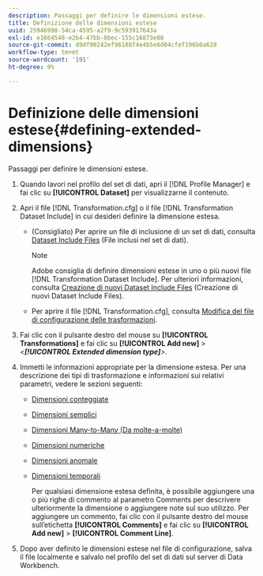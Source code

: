 ```yaml
---
description: Passaggi per definire le dimensioni estese.
title: Definizione delle dimensioni estese
uuid: 25946998-54ca-4595-a2f9-9c593917643a
exl-id: e1664548-e2b4-47bb-8bec-155c16873e08
source-git-commit: d9df90242ef96188f4e4b5e6d04cfef196b0a628
workflow-type: tm+mt
source-wordcount: '191'
ht-degree: 9%

---
```


# Definizione delle dimensioni estese{#defining-extended-dimensions}

Passaggi per definire le dimensioni estese.

1. Quando lavori nel profilo del set di dati, apri il [!DNL Profile Manager] e fai clic su **[!UICONTROL Dataset]** per visualizzarne il contenuto.
1. Apri il file [!DNL Transformation.cfg] o il file [!DNL Transformation Dataset Include] in cui desideri definire la dimensione estesa.

   * (Consigliato) Per aprire un file di inclusione di un set di dati, consulta [Dataset Include Files](../../../home/c-dataset-const-proc/c-dataset-inc-files/c-abt-dataset-inc-files.md) (File inclusi nel set di dati).

      >[!NOTE]
      >
      >Adobe consiglia di definire dimensioni estese in uno o più nuovi file [!DNL Transformation Dataset Include]. Per ulteriori informazioni, consulta [Creazione di nuovi Dataset Include Files](../../../home/c-dataset-const-proc/c-dataset-inc-files/c-work-dataset-inc-files/t-create-new-dataset-inc-files.md#task-b29f30605c374a6ca747ac843337b06e) (Creazione di nuovi Dataset Include Files).

   * Per aprire il file [!DNL Transformation.cfg], consulta [Modifica del file di configurazione delle trasformazioni](../../../home/c-dataset-const-proc/c-trans-config-file/t-edit-trans-config-file.md#task-cfef4142c1bf4437a669d1fdc75cabbc).

1. Fai clic con il pulsante destro del mouse su **[!UICONTROL Transformations]** e fai clic su **[!UICONTROL Add new]** > *&lt;**[!UICONTROL Extended dimension type]**>*.
1. Immetti le informazioni appropriate per la dimensione estesa. Per una descrizione dei tipi di trasformazione e informazioni sui relativi parametri, vedere le sezioni seguenti:

   * [Dimensioni conteggiate](../../../home/c-dataset-const-proc/c-ex-dim/c-types-ex-dim/c-count-dim.md#concept-f28b633419494e7bbc510012dbfcc6f8)
   * [Dimensioni semplici](../../../home/c-dataset-const-proc/c-ex-dim/c-types-ex-dim/c-simple-dim.md#concept-c1d804dac4094489afe61560d2908181)
   * [Dimensioni Many-to-Many (Da molte-a-molte)](../../../home/c-dataset-const-proc/c-ex-dim/c-types-ex-dim/c-many-dim.md#concept-5ed3cca8b2194d4f96134f6238040998)
   * [Dimensioni numeriche](../../../home/c-dataset-const-proc/c-ex-dim/c-types-ex-dim/c-num-dim.md#concept-8513b9afaff447c8b334410b565b91ed)
   * [Dimensioni anomale](../../../home/c-dataset-const-proc/c-ex-dim/c-types-ex-dim/c-denormal-dim.md#concept-54a2600b8ee748b7acff405daccf3489)
   * [Dimensioni temporali](../../../home/c-dataset-const-proc/c-ex-dim/c-types-ex-dim/c-time-dim.md#concept-1e4eeb8d33964bb2a8d5768d6439df67)

      Per qualsiasi dimensione estesa definita, è possibile aggiungere una o più righe di commento al parametro Comments per descrivere ulteriormente la dimensione o aggiungere note sul suo utilizzo. Per aggiungere un commento, fai clic con il pulsante destro del mouse sull’etichetta **[!UICONTROL Comments]** e fai clic su **[!UICONTROL Add new]** > **[!UICONTROL Comment Line]**.

1. Dopo aver definito le dimensioni estese nel file di configurazione, salva il file localmente e salvalo nel profilo del set di dati sul server di Data Workbench.
